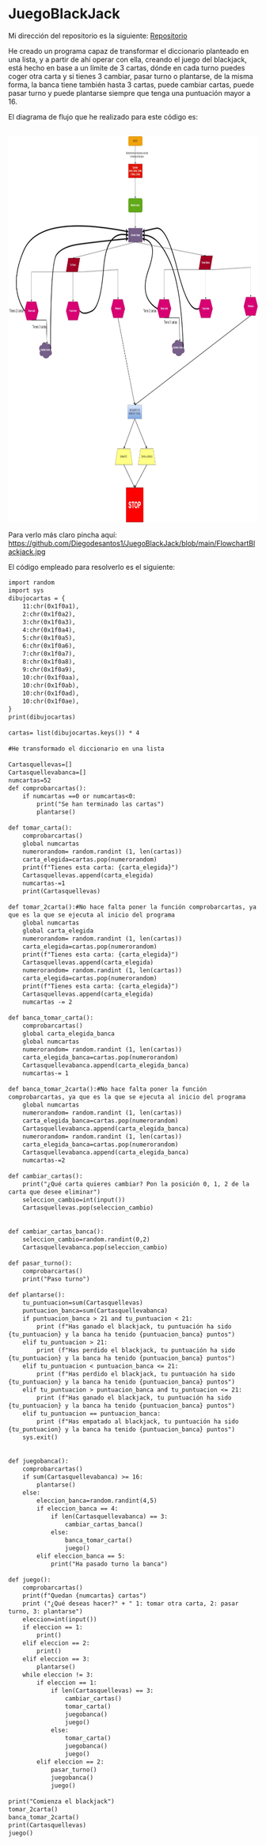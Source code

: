 # JuegoBlackJack

Mi dirección del repositorio es la siguiente: [Repositorio](https://github.com/Diegodesantos1/AdivineElNumero)

He creado un programa capaz de transformar el diccionario planteado en una lista, y a partir de ahí operar con ella, creando el juego del blackjack, está hecho en base a un límite de 3 cartas, dónde en cada turno puedes coger otra carta y si tienes 3 cambiar, pasar turno o plantarse, de la misma forma, la banca tiene también hasta 3 cartas, puede cambiar cartas, puede pasar turno y puede plantarse siempre que tenga una puntuación mayor a 16.

El diagrama de flujo que he realizado para este código es:

<br>
<img height="780" src="https://github.com/Diegodesantos1/JuegoBlackJack/blob/main/FlowchartBlackjack.jpg" />
<br>


Para verlo más claro pincha aquí: https://github.com/Diegodesantos1/JuegoBlackJack/blob/main/FlowchartBlackjack.jpg


El código empleado para resolverlo es el siguiente:

```
import random
import sys
dibujocartas = { 
    11:chr(0x1f0a1), 
    2:chr(0x1f0a2), 
    3:chr(0x1f0a3), 
    4:chr(0x1f0a4), 
    5:chr(0x1f0a5), 
    6:chr(0x1f0a6), 
    7:chr(0x1f0a7), 
    8:chr(0x1f0a8), 
    9:chr(0x1f0a9), 
    10:chr(0x1f0aa), 
    10:chr(0x1f0ab), 
    10:chr(0x1f0ad), 
    10:chr(0x1f0ae), 
}
print(dibujocartas)

cartas= list(dibujocartas.keys()) * 4

#He transformado el diccionario en una lista

Cartasquellevas=[]
Cartasquellevabanca=[]
numcartas=52
def comprobarcartas():
    if numcartas ==0 or numcartas<0:
        print("Se han terminado las cartas")
        plantarse()

def tomar_carta():
    comprobarcartas()
    global numcartas
    numerorandom= random.randint (1, len(cartas))
    carta_elegida=cartas.pop(numerorandom)
    print(f"Tienes esta carta: {carta_elegida}")
    Cartasquellevas.append(carta_elegida)
    numcartas-=1
    print(Cartasquellevas)

def tomar_2carta():#No hace falta poner la función comprobarcartas, ya que es la que se ejecuta al inicio del programa
    global numcartas
    global carta_elegida
    numerorandom= random.randint (1, len(cartas))
    carta_elegida=cartas.pop(numerorandom)
    print(f"Tienes esta carta: {carta_elegida}")
    Cartasquellevas.append(carta_elegida)
    numerorandom= random.randint (1, len(cartas))
    carta_elegida=cartas.pop(numerorandom)
    print(f"Tienes esta carta: {carta_elegida}")
    Cartasquellevas.append(carta_elegida)
    numcartas -= 2

def banca_tomar_carta():
    comprobarcartas()
    global carta_elegida_banca
    global numcartas
    numerorandom= random.randint (1, len(cartas))
    carta_elegida_banca=cartas.pop(numerorandom)
    Cartasquellevabanca.append(carta_elegida_banca)
    numcartas-= 1

def banca_tomar_2carta():#No hace falta poner la función comprobarcartas, ya que es la que se ejecuta al inicio del programa
    global numcartas
    numerorandom= random.randint (1, len(cartas))
    carta_elegida_banca=cartas.pop(numerorandom)
    Cartasquellevabanca.append(carta_elegida_banca)
    numerorandom= random.randint (1, len(cartas))
    carta_elegida_banca=cartas.pop(numerorandom)
    Cartasquellevabanca.append(carta_elegida_banca)
    numcartas-=2

def cambiar_cartas():
    print("¿Qué carta quieres cambiar? Pon la posición 0, 1, 2 de la carta que desee eliminar")
    seleccion_cambio=int(input())
    Cartasquellevas.pop(seleccion_cambio)


def cambiar_cartas_banca():
    seleccion_cambio=random.randint(0,2)
    Cartasquellevabanca.pop(seleccion_cambio)

def pasar_turno():
    comprobarcartas()
    print("Paso turno")

def plantarse():
    tu_puntuacion=sum(Cartasquellevas)
    puntuacion_banca=sum(Cartasquellevabanca)
    if puntuacion_banca > 21 and tu_puntuacion < 21:
        print (f"Has ganado el blackjack, tu puntuación ha sido {tu_puntuacion} y la banca ha tenido {puntuacion_banca} puntos")
    elif tu_puntuacion > 21:
        print (f"Has perdido el blackjack, tu puntuación ha sido {tu_puntuacion} y la banca ha tenido {puntuacion_banca} puntos")
    elif tu_puntuacion < puntuacion_banca <= 21:
        print (f"Has perdido el blackjack, tu puntuación ha sido {tu_puntuacion} y la banca ha tenido {puntuacion_banca} puntos")
    elif tu_puntuacion > puntuacion_banca and tu_puntuacion <= 21:
        print (f"Has ganado el blackjack, tu puntuación ha sido {tu_puntuacion} y la banca ha tenido {puntuacion_banca} puntos")
    elif tu_puntuacion == puntuacion_banca:
        print (f"Has empatado al blackjack, tu puntuación ha sido {tu_puntuacion} y la banca ha tenido {puntuacion_banca} puntos")
    sys.exit()


def juegobanca():
    comprobarcartas()
    if sum(Cartasquellevabanca) >= 16:
        plantarse()
    else:
        eleccion_banca=random.randint(4,5)
        if eleccion_banca == 4:
            if len(Cartasquellevabanca) == 3:
                cambiar_cartas_banca()
            else:
                banca_tomar_carta()
                juego()
        elif eleccion_banca == 5:
            print("Ha pasado turno la banca")

def juego():
    comprobarcartas()
    print(f"Quedan {numcartas} cartas")
    print ("¿Qué deseas hacer?" + " 1: tomar otra carta, 2: pasar turno, 3: plantarse")
    eleccion=int(input())
    if eleccion == 1:
        print()
    elif eleccion == 2:
        print()
    elif eleccion == 3:
        plantarse()
    while eleccion != 3:
        if eleccion == 1:
            if len(Cartasquellevas) == 3:
                cambiar_cartas()
                tomar_carta()
                juegobanca()
                juego()
            else:
                tomar_carta()
                juegobanca()
                juego()
        elif eleccion == 2:
            pasar_turno()
            juegobanca()
            juego()

print("Comienza el blackjack")
tomar_2carta()
banca_tomar_2carta()
print(Cartasquellevas)
juego()